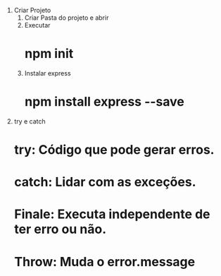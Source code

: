 1. Criar Projeto
    1. Criar Pasta do projeto e abrir
    2. Executar
        # npm init
    3. Instalar express
        # npm install express --save
2. try e catch
    # try: Código que pode gerar erros.
    # catch: Lidar com as exceções.
    # Finale: Executa independente de ter erro ou não.
    # Throw: Muda o error.message

